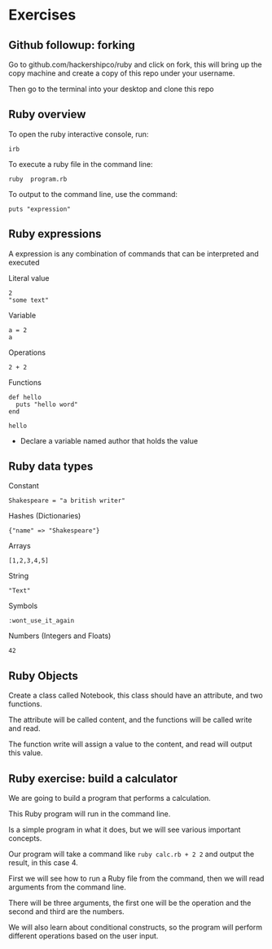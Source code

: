 Exercises
===


Github followup: forking
---

Go to github.com/hackershipco/ruby and click on fork, this will bring up the copy
machine and create a copy of this repo under your username.

Then go to the terminal into your desktop and clone this repo


Ruby overview
---

To open the ruby interactive console, run:

    irb

To execute a ruby file in the command line:

    ruby  program.rb

To output to the command line, use the command:

    puts "expression"

Ruby expressions
---

A expression is any combination of commands that can be interpreted and executed

Literal value

    2
    "some text"

Variable

    a = 2
    a

Operations

    2 + 2

Functions

    def hello
      puts "hello word"
    end

    hello

 * Declare a variable named author that holds the value

Ruby data types
---


Constant

    Shakespeare = "a british writer"

Hashes (Dictionaries)

    {"name" => "Shakespeare"}

Arrays

    [1,2,3,4,5]

String

    "Text"

Symbols

    :wont_use_it_again

Numbers (Integers and Floats)

    42


Ruby Objects
---

Create a class called Notebook, this class should have
an attribute, and two functions.

The attribute will be called content, and the functions will be called write and read.

The function write will assign a value to the content, and read will output this value.

Ruby exercise: build a calculator
---

We are going to build a program that performs a calculation.

This Ruby program will run in the command line.

Is a simple program in what it does, but we will see various important concepts.

Our program will take a command like `ruby calc.rb + 2 2` and output the result, in this case 4.

First we will see how to run a Ruby file from the command, then we will read arguments from the command line.

There will be three arguments, the first one will be the operation and the second and third are the
numbers.

We will also learn about conditional constructs, so the program will perform different
operations based on the user input.
